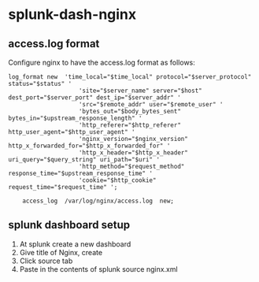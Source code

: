 # splunk-dash-nginx

## access.log format

Configure nginx to have the access.log format as follows:

```
log_format new  'time_local="$time_local" protocol="$server_protocol" status="$status" '
                    'site="$server_name" server="$host" dest_port="$server_port" dest_ip="$server_addr" '
                    'src="$remote_addr" user="$remote_user" '
                    'bytes_out="$body_bytes_sent" bytes_in="$upstream_response_length" '
                    'http_referer="$http_referer" http_user_agent="$http_user_agent" '
                    'nginx_version="$nginx_version" http_x_forwarded_for="$http_x_forwarded_for" '
                    'http_x_header="$http_x_header" uri_query="$query_string" uri_path="$uri" '
                    'http_method="$request_method" response_time="$upstream_response_time" '
                    'cookie="$http_cookie" request_time="$request_time" ';

    access_log  /var/log/nginx/access.log  new;
```

## splunk dashboard setup

1. At splunk create a new dashboard
2. Give title of Nginx, create
3. Click source tab 
4. Paste  in the contents of splunk source nginx.xml

